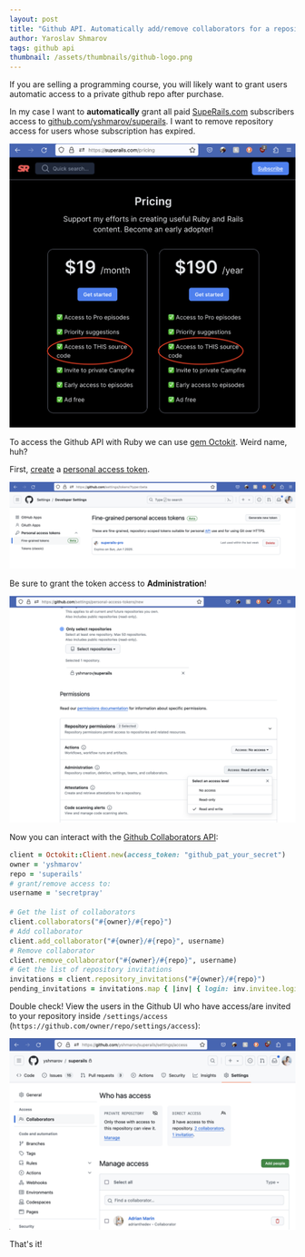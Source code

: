 ```yaml
---
layout: post
title: "Github API. Automatically add/remove collaborators for a repository"
author: Yaroslav Shmarov
tags: github api
thumbnail: /assets/thumbnails/github-logo.png
---
```


If you are selling a programming course, you will likely want to grant users automatic access to a private github repo after purchase.

In my case I want to **automatically** grant all paid [SupeRails.com](https://superails.com/) subscribers access to [github.com/yshmarov/superails](https://github.com/yshmarov/superails). I want to remove repository access for users whose subscription has expired.

![github-access-superails-source-code](/assets/images/github-access-superails-source-code.png)

To access the Github API with Ruby we can use [gem Octokit](https://github.com/octokit/octokit.rb). Weird name, huh?

First, [create](https://github.com/settings/personal-access-tokens/new) a [personal access token](https://github.com/settings/tokens?type=beta).

![github-list-token](/assets/images/github-list-tokens.png)

Be sure to grant the token access to **Administration**!

![github-token-administration-rights](/assets/images/github-token-administration-rights.png)

Now you can interact with the [Github Collaborators API](https://docs.github.com/en/rest/collaborators/collaborators?apiVersion=2022-11-28#list-repository-collaborators):

```ruby
client = Octokit::Client.new(access_token: "github_pat_your_secret")
owner = 'yshmarov'
repo = 'superails'
# grant/remove access to:
username = 'secretpray'

# Get the list of collaborators
client.collaborators("#{owner}/#{repo}")
# Add collaborator
client.add_collaborator("#{owner}/#{repo}", username)
# Remove collaborator
client.remove_collaborator("#{owner}/#{repo}", username)
# Get the list of repository invitations
invitations = client.repository_invitations("#{owner}/#{repo}")
pending_invitations = invitations.map { |inv| { login: inv.invitee.login, email: inv.invitee.email } }
```

Double check! View the users in the Github UI who have access/are invited to your repository inside `/settings/access` (`https://github.com/owner/repo/settings/access`):

![github-view-users-with-access-to-a-repo](/assets/images/github-view-users-with-access-to-a-repo.png)

That's it!

